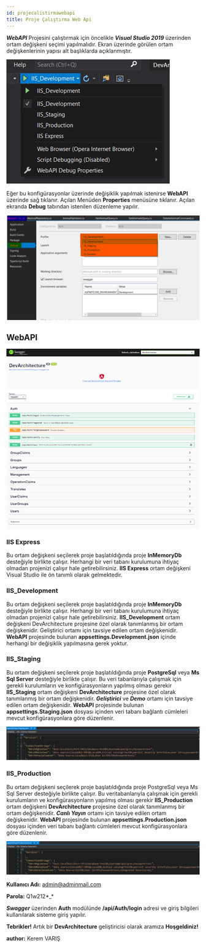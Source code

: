 ```yaml
---
id: projecalistirmawebapi
title: Proje Çalıştırma Web Api
---
```



***WebAPI*** Projesini çalıştırmak için öncelikle ***Visual Studio 2019*** üzerinden
ortam değişkeni seçimi yapılmalıdır. Ekran üzerinde görülen ortam
değişkenlerinin yapısı alt başlıklarda açıklanmıştır.

![](./media/image16.png)

Eğer bu konfigürasyonlar üzerinde değişiklik yapılmak istenirse **WebAPI** üzerinde sağ tıklanır. Açılan Menüden **Properties** menüsüne tıklanır. Açılan ekranda **Debug** tabından istenilen düzenleme yapılır.

![](./media/image44.png)

## WebAPI

![](./media/image17.png)

### IIS Express

Bu ortam değişkeni seçilerek proje başlatıldığında proje **InMemoryDb**
desteğiyle birlikte çalışır. Herhangi bir veri tabanı kurulumuna ihtiyaç
olmadan projenizi çalışır hale getirebilirsiniz. **IIS Express** ortam
değişkeni Visual Studio ile ön tanımlı olarak gelmektedir.

### IIS_Development

Bu ortam değişkeni seçilerek proje başlatıldığında proje **InMemoryDb**
desteğiyle birlikte çalışır. Herhangi bir veri tabanı kurulumuna ihtiyaç
olmadan projenizi çalışır hale getirebilirsiniz. **IIS_Development**
ortam değişkeni DevArchitecture projesine özel olarak tanımlanmış bir
ortam değişkenidir. Geliştirici ortamı için tavsiye edilen ortam
değişkenidir. **WebAPI** projesinde bulunan
**appsettings.Development.json** içinde herhangi bir değişiklik
yapılmasına gerek yoktur.

### IIS_Staging

Bu ortam değişkeni seçilerek proje başlatıldığında proje **PostgreSql**
veya **Ms Sql Server** desteğiyle birlikte çalışır. Bu veri tabanlarıyla
çalışmak için gerekli kurulumların ve konfigürasyonların yapılmış olması
gerekir **IIS_Staging** ortam değişkeni **DevArchitecture** projesine özel
olarak tanımlanmış bir ortam değişkenidir. ***Geliştirici*** ve ***Demo*** ortamı
için tavsiye edilen ortam değişkenidir. **WebAPI** projesinde bulunan
**appsettings.Staging.json** dosyası içinden veri tabanı bağlantı
cümleleri mevcut konfigürasyonlara göre düzenlenir.

![](./media/image18.png)

### IIS_Production

Bu ortam değişkeni seçilerek proje başlatıldığında proje PostgreSql veya
Ms Sql Server desteğiyle birlikte çalışır. Bu veritabanlarıyla çalışmak
için gerekli kurulumların ve konfigürasyonların yapılmış olması gerekir
**IIS_Production** ortam değişkeni **DevArchitecture** projesine özel olarak
tanımlanmış bir ortam değişkenidir. ***Canlı Yayın*** ortamı için tavsiye
edilen ortam değişkenidir. **WebAPI** projesinde bulunan
**appsettings.Production.json** dosyası içinden veri tabanı bağlantı
cümleleri mevcut konfigürasyonlara göre düzenlenir.

![](./media/image19.png)

**Kullanıcı Adı:** admin@adminmail.com

**Parola:** Q1w212\*\_\*

***Swagger*** üzerinden **Auth** modülünde  **/api/Auth/login** adresi ve giriş bilgileri kullanılarak sisteme giriş yapılır.

**Tebrikler!** Artık bir **DevArchitecture** geliştiricisi olarak aramıza **Hoşgeldiniz!**

**author:** Kerem VARIŞ